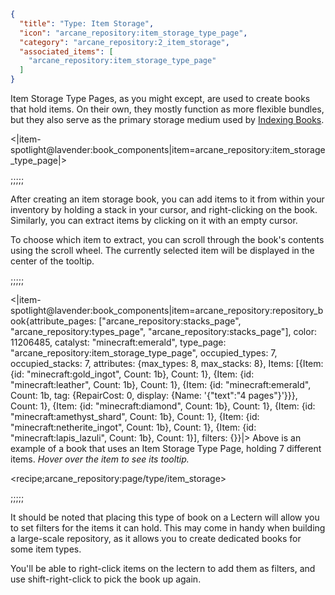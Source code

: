 ```json
{
  "title": "Type: Item Storage",
  "icon": "arcane_repository:item_storage_type_page",
  "category": "arcane_repository:2_item_storage",
  "associated_items": [
    "arcane_repository:item_storage_type_page"
  ]
}
```

Item Storage Type Pages, as you might except, are used to create books that hold items.
On their own, they mostly function as more flexible bundles, 
but they also serve as the primary storage medium used by [Indexing Books](^arcane_repository:indexing/indexing_type_page).


<|item-spotlight@lavender:book_components|item=arcane_repository:item_storage_type_page|>

;;;;;

After creating an item storage book, you can add items to it from within your 
inventory by holding a stack in your cursor, and right-clicking on the book.
Similarly, you can extract items by clicking on it with an empty cursor.


To choose which item to extract, you can scroll through the book's contents using the scroll wheel.
The currently selected item will be displayed in the center of the tooltip.

;;;;;

<|item-spotlight@lavender:book_components|item=arcane_repository:repository_book{attribute_pages: ["arcane_repository:stacks_page"\, "arcane_repository:types_page"\, "arcane_repository:stacks_page"]\, color: 11206485\, catalyst: "minecraft:emerald"\, type_page: "arcane_repository:item_storage_type_page"\, occupied_types: 7\, occupied_stacks: 7\, attributes: {max_types: 8\, max_stacks: 8}\, Items: [{Item: {id: "minecraft:gold_ingot"\, Count: 1b}\, Count: 1}\, {Item: {id: "minecraft:leather"\, Count: 1b}\, Count: 1}\, {Item: {id: "minecraft:emerald"\, Count: 1b\, tag: {RepairCost: 0\, display: {Name: '{"text":"4 pages"}'}}}\, Count: 1}\, {Item: {id: "minecraft:diamond"\, Count: 1b}\, Count: 1}\, {Item: {id: "minecraft:amethyst_shard"\, Count: 1b}\, Count: 1}\, {Item: {id: "minecraft:netherite_ingot"\, Count: 1b}\, Count: 1}\, {Item: {id: "minecraft:lapis_lazuli"\, Count: 1b}\, Count: 1}]\, filters: {}}|>
Above is an example of a book that uses an Item Storage Type Page, holding 7 different items. 
*Hover over the item to see its tooltip.*

<recipe;arcane_repository:page/type/item_storage>

;;;;;

It should be noted that placing this type of book on a Lectern will allow you to set filters for the items it can hold.
This may come in handy when building a large-scale repository,
as it allows you to create dedicated books for some item types.


You'll be able to right-click items on the lectern to add them as filters,
and use shift-right-click to pick the book up again.
